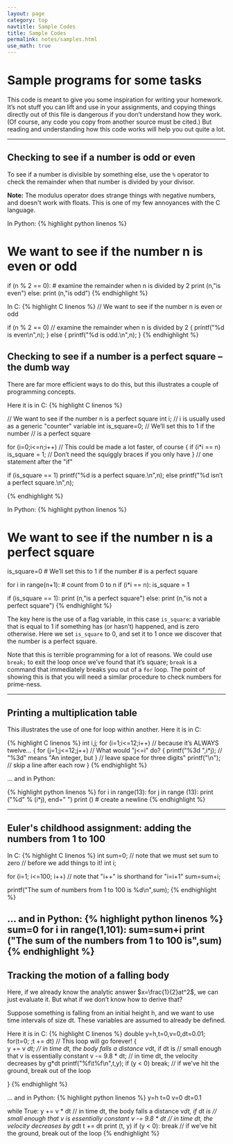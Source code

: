 ```yaml
---
layout: page
category: top
navtitle: Sample Codes
title: Sample Codes
permalink: notes/samples.html
use_math: true
---
```



# Sample programs for some tasks

This code is meant to give you some inspiration for writing your homework. It’s not stuff you can lift
and use in your assignments, and copying things directly out of this file is dangerous if you don’t understand
how they work. (Of course, any code you copy from another source must be cited.) But reading and
understanding how this code works will help you out quite a lot.

---

## Checking to see if a number is odd or even

To see if a number is divisible by something else, use the ```%``` operator
to check the remainder when that number is divided by your divisor.

**Note:** The modulus operator does strange things with negative numbers,
and doesn't work with floats. This is one of my few annoyances with the C
language.

In Python:
{% highlight python linenos %}
# We want to see if the number n is even or odd

if (n % 2 == 0): # examine the remainder when n is divided by 2
    print (n,"is even") 
else:
    print (n,"is odd") 
{% endhighlight %}

In C:
{% highlight C linenos %}
// We want to see if the number n is even or odd

if (n % 2 == 0) // examine the remainder when n is divided by 2
{
  printf("%d is even\n",n);
}
else
{
  printf("%d is odd.\n",n);
}
{% endhighlight %}

## Checking to see if a number is a perfect square – the dumb way

There are far more efficient ways to do this, but this illustrates a couple of programming concepts.

Here it is in C:
{% highlight C linenos %}

// We want to see if the number n is a perfect square
int i; // i is usually used as a generic "counter" variable
int is_square=0; // We’ll set this to 1 if the number 
                 // is a perfect square

for (i=0;i<=n;i++) // This could be made a lot faster, of course
{
  if (i*i == n)
    is_square = 1; // Don’t need the squiggly braces if you only have 
}                  // one statement after the "if"

if (is_square == 1)
  printf("%d is a perfect square.\n",n);
else
  printf("%d isn’t a perfect square.\n",n);

{% endhighlight %}


In Python:
{% highlight python linenos %}
# We want to see if the number n is a perfect square
is_square=0  # We’ll set this to 1 if the number 
             # is a perfect square

for i in range(n+1): # count from 0 to n 
    if (i*i == n):
        is_square = 1 

if (is_square == 1):
    print (n,"is a perfect square")
else:
    print (n,"is not a perfect square")
{% endhighlight %}


The key here is the use of a flag variable, in this case `is_square`: a variable that is equal to 1 
if something has (or hasn’t)
happened, and is zero otherwise. Here we set `is_square` to 0, and set it to 1 once we discover that the
number is a perfect square.

Note that this is terrible programming for a lot of reasons. We could use `break;` to exit the loop once
we’ve found that it’s square; `break` is a command that immediately breaks you out of a `for` loop. 
The point of showing this is that you will need a similar procedure
to check numbers for prime-ness.

---

## Printing a multiplication table
This illustrates the use of one for loop within another. Here it is in C:

{% highlight C linenos %}
int i,j;
for (i=1;i<=12;i++) // because it’s ALWAYS twelve...
{
  for (j=1;j<=12;j++) // What would "j<=i" do?
  {
    printf("%3d ",i*j); // "%3d" means "An integer, but
  }                     // leave space for three digits"
  printf("\n"); // skip a line after each row
}
{% endhighlight %}

... and in Python:

{% highlight python linenos %}
for i in range(13):
  for j in range (13):
    print ("%d" % (i*j), end=" ")
  print () # create a newline 
{% endhighlight %}

---

## Euler's childhood assignment: adding the numbers from 1 to 100

In C:
{% highlight C linenos %}
int sum=0;    // note that we must set sum to zero 
              // before we add things to it! 
int i;

for (i=1; i<=100; i++)   // note that "i++" is shorthand for "i=i+1"
  sum=sum+i;

printf("The sum of numbers from 1 to 100 is %d\n",sum);
{% endhighlight %}


... and in Python:
{% highlight python linenos %}
sum=0
for i in range(1,101):
  sum=sum+i
print ("The sum of the numbers from 1 to 100 is",sum)
{% endhighlight %}
---

## Tracking the motion of a falling body

Here, if we already know the analytic answer $x=\frac{1}{2}at^2$, we can just evaluate it. But what if we don’t know how to derive that?

Suppose something is falling from an initial height h, and we want to use time intervals of size dt. These
variables are assumed to already be defined.


Here it is in C:
{% highlight C linenos %}
double y=h,t=0,v=0,dt=0.01;
for(t=0; ;t += dt) // This loop will go forever! 
{                  
  y += v *dt;    // in time dt, the body falls a distance v*dt, if dt is
                 // small enough that v is essentially constant
  v -= 9.8 * dt; // in time dt, the velocity decreases by g*dt
  printf("%f\t%f\n",t,y);
  if (y < 0)
    break; // if we’ve hit the ground, break out of the loop

}
{% endhighlight %}

... and in Python:
{% highlight python linenos %}
y=h
t=0
v=0
dt=0.1

while True:
  y += v * dt    // in time dt, the body falls a distance v*dt, if dt is
                 // small enough that v is essentially constant
  v -= 9.8 * dt  // in time dt, the velocity decreases by g*dt
  t += dt
  print (t, y)
  if (y < 0):
    break // if we’ve hit the ground, break out of the loop
{% endhighlight %}


